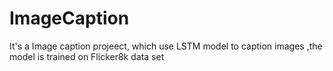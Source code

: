 # ImageCaption
It's a Image caption projeect, which use LSTM model to caption images ,the model is trained on Flicker8k data set
